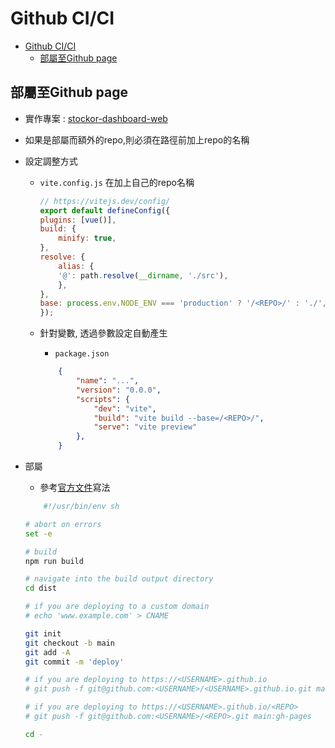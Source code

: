 # Github CI/CI

- [Github CI/CI](#github-cici)
  - [部屬至Github page](#部屬至github-page)


## 部屬至Github page
- 實作專案 : [stockor-dashboard-web](https://github.com/FLameSunRisE/stockor-dashboard-web)
- 如果是部屬而額外的repo,則必須在路徑前加上repo的名稱
- 設定調整方式
  - ```vite.config.js``` 在<REPO>加上自己的repo名稱
    ```js
    // https://vitejs.dev/config/
    export default defineConfig({
    plugins: [vue()],
    build: {
        minify: true,
    },
    resolve: {
        alias: {
        '@': path.resolve(__dirname, './src'),
        },
    },
    base: process.env.NODE_ENV === 'production' ? '/<REPO>/' : './',
    });
    ```
  - 針對<REPO>變數, 透過參數設定自動產生
    - ```package.json```
    ```json
        {
            "name": "...",
            "version": "0.0.0",
            "scripts": {
                "dev": "vite",
                "build": "vite build --base=/<REPO>/",
                "serve": "vite preview"
            },
        }
    ```

- 部屬
    - 參考[官方文件](https://vitejs.dev/guide/static-deploy.html#github-pages)寫法

    ```sh
        #!/usr/bin/env sh

    # abort on errors
    set -e

    # build
    npm run build

    # navigate into the build output directory
    cd dist

    # if you are deploying to a custom domain
    # echo 'www.example.com' > CNAME

    git init
    git checkout -b main
    git add -A
    git commit -m 'deploy'

    # if you are deploying to https://<USERNAME>.github.io
    # git push -f git@github.com:<USERNAME>/<USERNAME>.github.io.git main

    # if you are deploying to https://<USERNAME>.github.io/<REPO>
    # git push -f git@github.com:<USERNAME>/<REPO>.git main:gh-pages

    cd -
    ```